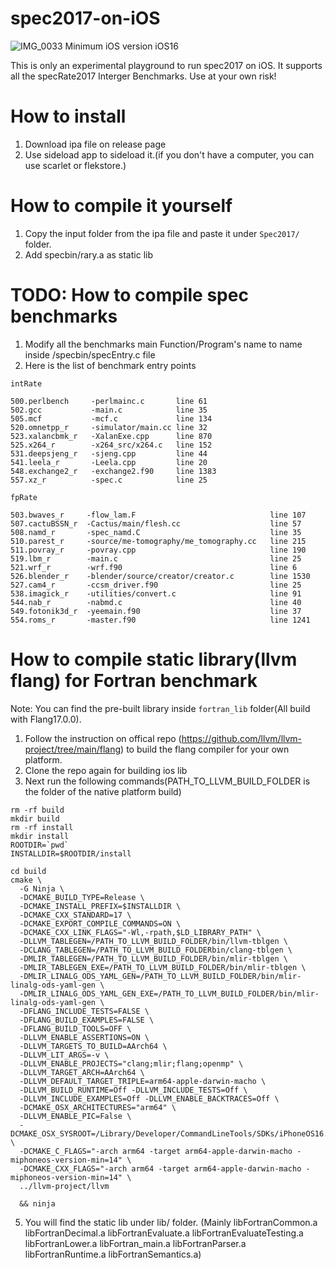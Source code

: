 # spec2017-on-iOS
![IMG_0033](https://user-images.githubusercontent.com/86281724/231185271-e2694e60-e83b-48d5-af06-3f0928b41c40.PNG)
Minimum iOS version iOS16

This is only an experimental playground to run spec2017 on iOS. It supports all the specRate2017 Interger Benchmarks. Use at your own risk!

# How to install
1. Download ipa file on release page
2. Use sideload app to sideload it.(if you don't have a computer, you can use scarlet or flekstore.)

# How to compile it yourself
1. Copy the input folder from the ipa file and paste it under `Spec2017/` folder.
3. Add specbin/rary.a as static lib

# TODO: How to compile spec benchmarks
1. Modify all the benchmarks main Function/Program's name to name inside /specbin/specEntry.c file
2. Here is the list of benchmark entry points
```
intRate

500.perlbench     -perlmainc.c       line 61
502.gcc           -main.c            line 35
505.mcf           -mcf.c             line 134
520.omnetpp_r     -simulator/main.cc line 32
523.xalancbmk_r   -XalanExe.cpp      line 870
525.x264_r        -x264_src/x264.c   line 152
531.deepsjeng_r   -sjeng.cpp         line 44
541.leela_r       -Leela.cpp         line 20
548.exchange2_r   -exchange2.f90     line 1383
557.xz_r          -spec.c            line 25

fpRate

503.bwaves_r     -flow_lam.F                              line 107
507.cactuBSSN_r  -Cactus/main/flesh.cc                    line 57
508.namd_r       -spec_namd.C                             line 35
510.parest_r     -source/me-tomography/me_tomography.cc   line 215
511.povray_r     -povray.cpp                              line 190
519.lbm_r        -main.c                                  line 25
521.wrf_r        -wrf.f90                                 line 6
526.blender_r    -blender/source/creator/creator.c        line 1530
527.cam4_r       -ccsm_driver.f90                         line 25
538.imagick_r    -utilities/convert.c                     line 91
544.nab_r        -nabmd.c                                 line 40
549.fotonik3d_r  -yeemain.f90                             line 37
554.roms_r       -master.f90                              line 1241
```

# How to compile static library(llvm flang) for Fortran benchmark
Note: You can find the pre-built library inside ``fortran_lib`` folder(All build with Flang17.0.0).
1. Follow the instruction on offical repo (https://github.com/llvm/llvm-project/tree/main/flang) to build the flang compiler for your own platform.
2. Clone the repo again for building ios lib
3. Next run the following commands(PATH_TO_LLVM_BUILD_FOLDER is the folder of the native platform build)
```
rm -rf build
mkdir build
rm -rf install
mkdir install
ROOTDIR=`pwd`
INSTALLDIR=$ROOTDIR/install

cd build
cmake \
  -G Ninja \
  -DCMAKE_BUILD_TYPE=Release \
  -DCMAKE_INSTALL_PREFIX=$INSTALLDIR \
  -DCMAKE_CXX_STANDARD=17 \
  -DCMAKE_EXPORT_COMPILE_COMMANDS=ON \
  -DCMAKE_CXX_LINK_FLAGS="-Wl,-rpath,$LD_LIBRARY_PATH" \
  -DLLVM_TABLEGEN=/PATH_TO_LLVM_BUILD_FOLDER/bin/llvm-tblgen \
  -DCLANG_TABLEGEN=/PATH_TO_LLVM_BUILD_FOLDERbin/clang-tblgen \
  -DMLIR_TABLEGEN=/PATH_TO_LLVM_BUILD_FOLDER/bin/mlir-tblgen \
  -DMLIR_TABLEGEN_EXE=/PATH_TO_LLVM_BUILD_FOLDER/bin/mlir-tblgen \
  -DMLIR_LINALG_ODS_YAML_GEN=/PATH_TO_LLVM_BUILD_FOLDER/bin/mlir-linalg-ods-yaml-gen \
  -DMLIR_LINALG_ODS_YAML_GEN_EXE=/PATH_TO_LLVM_BUILD_FOLDER/bin/mlir-linalg-ods-yaml-gen \
  -DFLANG_INCLUDE_TESTS=FALSE \
  -DFLANG_BUILD_EXAMPLES=FALSE \
  -DFLANG_BUILD_TOOLS=OFF \
  -DLLVM_ENABLE_ASSERTIONS=ON \
  -DLLVM_TARGETS_TO_BUILD=AArch64 \
  -DLLVM_LIT_ARGS=-v \
  -DLLVM_ENABLE_PROJECTS="clang;mlir;flang;openmp" \
  -DLLVM_TARGET_ARCH=AArch64 \
  -DLLVM_DEFAULT_TARGET_TRIPLE=arm64-apple-darwin-macho \
  -DLLVM_BUILD_RUNTIME=Off -DLLVM_INCLUDE_TESTS=Off \
  -DLLVM_INCLUDE_EXAMPLES=Off -DLLVM_ENABLE_BACKTRACES=Off \
  -DCMAKE_OSX_ARCHITECTURES="arm64" \
  -DLLVM_ENABLE_PIC=False \
  -DCMAKE_OSX_SYSROOT=/Library/Developer/CommandLineTools/SDKs/iPhoneOS16.2.sdk \
  -DCMAKE_C_FLAGS="-arch arm64 -target arm64-apple-darwin-macho -miphoneos-version-min=14" \
  -DCMAKE_CXX_FLAGS="-arch arm64 -target arm64-apple-darwin-macho -miphoneos-version-min=14" \
  ../llvm-project/llvm
  
  && ninja
  ```
  5. You will find the static lib under lib/ folder. (Mainly libFortranCommon.a
libFortranDecimal.a
libFortranEvaluate.a
libFortranEvaluateTesting.a
libFortranLower.a
libFortran_main.a
libFortranParser.a
libFortranRuntime.a
libFortranSemantics.a)
